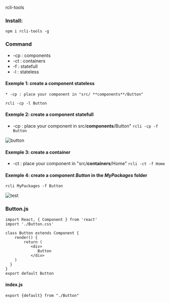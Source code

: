 rcli-tools

### Install:
`npm i rcli-tools -g`

### Command 
* -cp : components
* -ct : containers
* -f : statefull
* -l : stateless

#### Exemple 1: create a component stateless 
    * -cp : place your component in "src/ **components**/Button"
`rcli -cp -l Button`

#### Exemple 2: create a component statefull 
* -cp : place your component in src/**components**/Button"
`rcli -cp -f Button`

![button](https://github.com/babakoto/rcli-tools/blob/master/button.PNG)

#### Exemple 3: create a container 
* -ct : place your component in "src/**containers**/Home"
`rcli -ct -f Home`

#### Exemple 4: create a component *Button* in the *MyPackages* folder 
`rcli MyPackages -f Button`

![test](https://github.com/babakoto/rcli-tools/blob/master/buttonInPack.PNG)

### Button.js 
    import React, { Component } from 'react'
    import './Button.css'
    
    class Button extends Component {
        render() {
            return (
               <div>
                  Button
               </div>
        )
      }
    }
    export default Button
    

#### index.js
    export {default} from "./Button"
 
 

